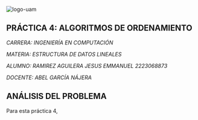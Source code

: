 ![logo-uam](https://github.com/AGN-Teaching/practica-4-algoritmos-de-ordenamiento-JisusCrace/assets/125590988/193089ae-92be-49bb-b1c7-85aed94e956d)


## PRÁCTICA 4: ALGORITMOS DE ORDENAMIENTO

*CARRERA: INGENIERÍA EN COMPUTACIÓN*

*MATERIA: ESTRUCTURA DE DATOS LINEALES*

*ALUMNO: RAMIREZ AGUILERA JESUS EMMANUEL 2223068873*

*DOCENTE: ABEL GARCÍA NÁJERA*


## ANÁLISIS DEL PROBLEMA

Para esta práctica 4, 

